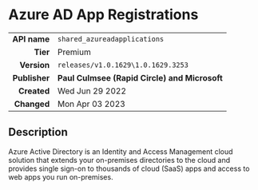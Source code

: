 # Azure AD App Registrations
| | |
|-:|-|
|**API name**|`shared_azureadapplications`|
|**Tier**|Premium|
|**Version**|`releases/v1.0.1629\1.0.1629.3253`|
|**Publisher**|**Paul Culmsee (Rapid Circle) and Microsoft**|
|**Created**|Wed Jun 29 2022|
|**Changed**|Mon Apr 03 2023|

## Description
Azure Active Directory is an Identity and Access Management cloud solution that extends your on-premises directories to the cloud and provides single sign-on to thousands of cloud (SaaS) apps and access to web apps you run on-premises.
